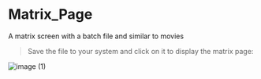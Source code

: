 # Matrix_Page

A matrix screen with a batch file and similar to movies

> Save the file to your system and click on it to display the matrix page:

![image (1)](https://github.com/emnatkins/Matrix_Page/assets/102804483/77ce3b32-c1fa-4b12-a113-36ab772d9386)
